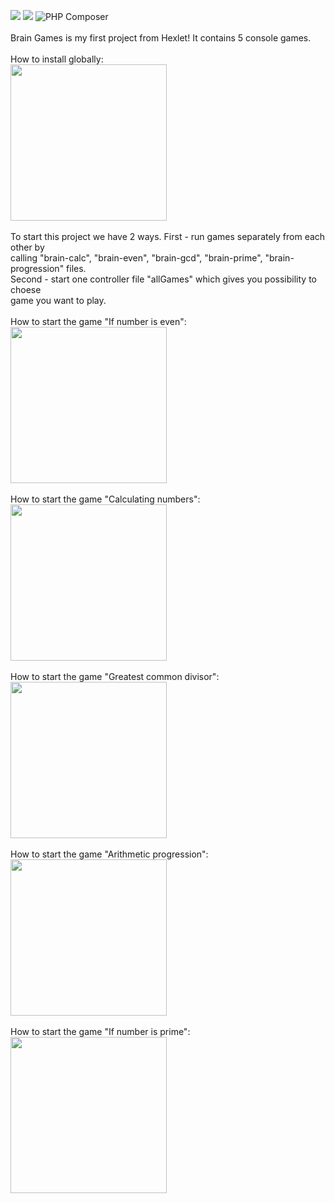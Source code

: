 <a href="https://codeclimate.com/github/codeclimate/codeclimate/maintainability"><img src="https://api.codeclimate.com/v1/badges/a99a88d28ad37a79dbf6/maintainability" /></a>
<a href="https://codeclimate.com/github/codeclimate/codeclimate/test_coverage"><img src="https://api.codeclimate.com/v1/badges/a99a88d28ad37a79dbf6/test_coverage" /></a>
![PHP Composer](https://github.com/BotServicePro/php-project-lvl1/workflows/PHP%20Composer/badge.svg)
<br>
<br>
Brain Games is my first project from Hexlet! It contains 5 console games.
<br>
<br>
How to install globally:
<br>
<a href="https://asciinema.org/a/357333?autoplay=1"><img src="https://asciinema.org/a/357333.png" width="250"/></a>
<br>
<br>
To start this project we have 2 ways. First - run games separately from each other by 
<br>
calling "brain-calc", "brain-even", "brain-gcd", "brain-prime", "brain-progression" files.
<br>
Second - start one controller file "allGames" which gives you possibility to choese
<br>
game you want to play.
<br>
<br>
How to start the game "If number is even":
<br>
<a href="https://asciinema.org/a/357547?autoplay=1"><img src="https://asciinema.org/a/357547.png" width="250"/></a>
<br>
<br>
How to start the game "Calculating numbers":
<br>
<a href="https://asciinema.org/a/357546?autoplay=1"><img src="https://asciinema.org/a/357546.png" width="250"/></a>
<br>
<br>
How to start the game "Greatest common divisor":
<br>
<a href="https://asciinema.org/a/357548?autoplay=1"><img src="https://asciinema.org/a/357548.png" width="250"/></a>
<br>
<br>
How to start the game "Arithmetic progression":
<br>
<a href="https://asciinema.org/a/357550?autoplay=1"><img src="https://asciinema.org/a/357550.png" width="250"/></a>
<br>
<br>
How to start the game "If number is prime":
<br>
<a href="https://asciinema.org/a/357549?autoplay=1"><img src="https://asciinema.org/a/357549.png" width="250"/></a>

